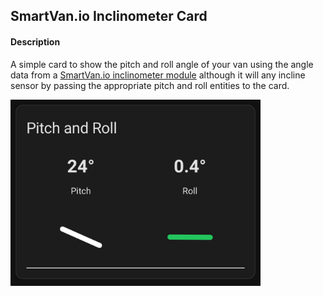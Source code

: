 ## SmartVan.io Inclinometer Card

#### Description
A simple card to show the pitch and roll angle of your van using the angle data from a [SmartVan.io inclinometer module](https://smartvan.io/products/tilt-sensor-module) although it will any incline sensor by passing the appropriate pitch and roll entities to the card.


<img src="https://raw.githubusercontent.com/Smartvan-io/inclinometer-card/refs/heads/main/preview.jpg" width="400">